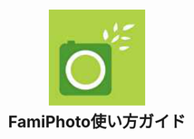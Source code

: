 <h1 align="center">
<img src="https://raw.githubusercontent.com/ohanamisan/famiphoto-support/master/docs/images/famiphoto-icon.png" alt="FamiPhoto icon" width="170">
<br>FamiPhoto使い方ガイド
</h1>

